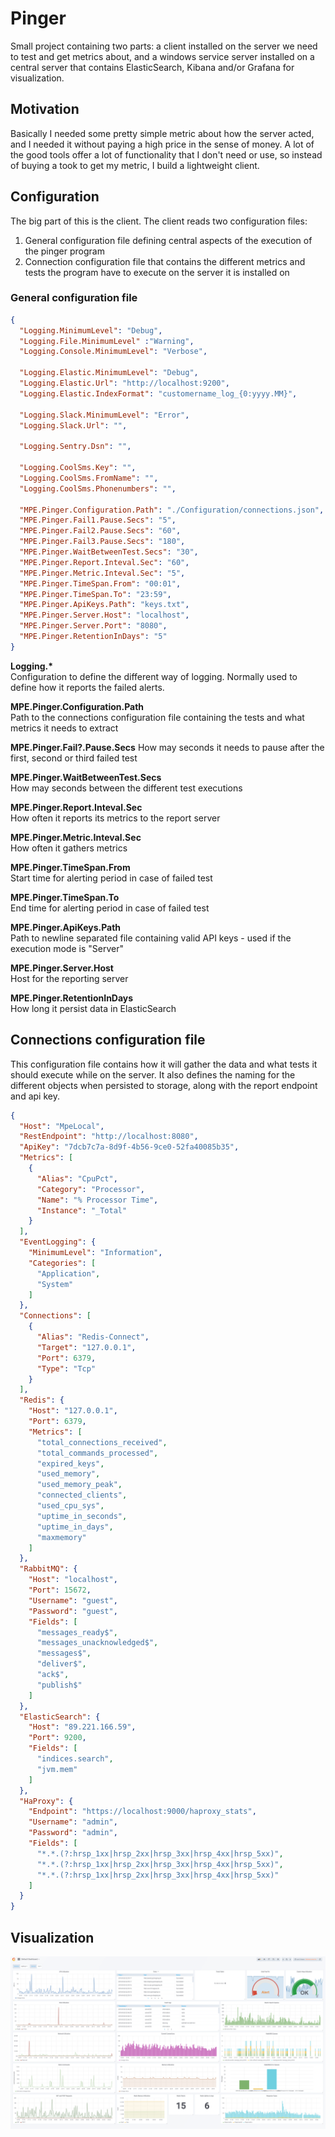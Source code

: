# Pinger
Small project containing two parts: a client installed on the server we need to test and get metrics about, and a windows service server installed on a central server that contains ElasticSearch, Kibana and/or Grafana for visualization.

## Motivation
Basically I needed some pretty simple metric about how the server acted, and I needed it without paying a high price in the sense of money. A lot of the good tools offer a lot of functionality that I don't need or use, so instead of buying a took to get my metric, I build a lightweight client.

## Configuration
The big part of this is the client. The client reads two configuration files:
1. General configuration file defining central aspects of the execution of the pinger program
2. Connection configuration file that contains the different metrics and tests the program have to execute on the server it is installed on

### General configuration file
```json
{
  "Logging.MinimumLevel": "Debug",
  "Logging.File.MinimumLevel" :"Warning",
  "Logging.Console.MinimumLevel": "Verbose",
	
  "Logging.Elastic.MinimumLevel": "Debug",
  "Logging.Elastic.Url": "http://localhost:9200",
  "Logging.Elastic.IndexFormat": "customername_log_{0:yyyy.MM}",
	
  "Logging.Slack.MinimumLevel": "Error",
  "Logging.Slack.Url": "",
	
  "Logging.Sentry.Dsn": "",
	
  "Logging.CoolSms.Key": "",
  "Logging.CoolSms.FromName": "",
  "Logging.CoolSms.Phonenumbers": "",
	
  "MPE.Pinger.Configuration.Path": "./Configuration/connections.json",
  "MPE.Pinger.Fail1.Pause.Secs": "5",
  "MPE.Pinger.Fail2.Pause.Secs": "60",
  "MPE.Pinger.Fail3.Pause.Secs": "180",
  "MPE.Pinger.WaitBetweenTest.Secs": "30",
  "MPE.Pinger.Report.Inteval.Sec": "60",
  "MPE.Pinger.Metric.Inteval.Sec": "5",
  "MPE.Pinger.TimeSpan.From": "00:01",
  "MPE.Pinger.TimeSpan.To": "23:59",
  "MPE.Pinger.ApiKeys.Path": "keys.txt",
  "MPE.Pinger.Server.Host": "localhost",
  "MPE.Pinger.Server.Port": "8080",
  "MPE.Pinger.RetentionInDays": "5"
}
```

__Logging.*__  
Configuration to define the different way of logging. Normally used to define how it reports the failed alerts.

__MPE.Pinger.Configuration.Path__  
Path to the connections configuration file containing the tests and what metrics it needs to extract

__MPE.Pinger.Fail?.Pause.Secs__ 
How may seconds it needs to pause after the first, second or third failed test

__MPE.Pinger.WaitBetweenTest.Secs__  
How may seconds between the different test executions

__MPE.Pinger.Report.Inteval.Sec__  
How often it reports its metrics to the report server

__MPE.Pinger.Metric.Inteval.Sec__  
How often it gathers metrics

__MPE.Pinger.TimeSpan.From__  
Start time for alerting period in case of failed test

__MPE.Pinger.TimeSpan.To__  
End time for alerting period in case of failed test

__MPE.Pinger.ApiKeys.Path__  
Path to newline separated file containing valid API keys - used if the execution mode is "Server"

__MPE.Pinger.Server.Host__  
Host for the reporting server

__MPE.Pinger.RetentionInDays__  
How long it persist data in ElasticSearch

## Connections configuration file
This configuration file contains how it will gather the data and what tests it should execute while on the server. It also defines the naming for the different objects when persisted to storage, along with the report endpoint and api key.

```json
{
  "Host": "MpeLocal",
  "RestEndpoint": "http://localhost:8080",
  "ApiKey": "7dcb7c7a-8d9f-4b56-9ce0-52fa40085b35",
  "Metrics": [
    {
      "Alias": "CpuPct",
      "Category": "Processor",
      "Name": "% Processor Time",
      "Instance": "_Total"
    }
  ],
  "EventLogging": {
    "MinimumLevel": "Information",
    "Categories": [
      "Application",
      "System"
    ]
  },
  "Connections": [
    {
      "Alias": "Redis-Connect",
      "Target": "127.0.0.1",
      "Port": 6379,
      "Type": "Tcp"
    }
  ],
  "Redis": {
    "Host": "127.0.0.1",
    "Port": 6379,
    "Metrics": [
      "total_connections_received",
      "total_commands_processed",
      "expired_keys",
      "used_memory",
      "used_memory_peak",
      "connected_clients",
      "used_cpu_sys",
      "uptime_in_seconds",
      "uptime_in_days",
      "maxmemory"
    ]
  },
  "RabbitMQ": {
    "Host": "localhost",
    "Port": 15672,
    "Username": "guest",
    "Password": "guest",
    "Fields": [
      "messages_ready$",
      "messages_unacknowledged$",
      "messages$",
      "deliver$",
      "ack$",
      "publish$"
    ]
  },
  "ElasticSearch": {
    "Host": "89.221.166.59",
    "Port": 9200,
    "Fields": [
      "indices.search",
      "jvm.mem"
    ]
  },
  "HaProxy": {
    "Endpoint": "https://localhost:9000/haproxy_stats",
    "Username": "admin",
    "Password": "admin",
    "Fields": [
      "*.*.(?:hrsp_1xx|hrsp_2xx|hrsp_3xx|hrsp_4xx|hrsp_5xx)",
      "*.*.(?:hrsp_1xx|hrsp_2xx|hrsp_3xx|hrsp_4xx|hrsp_5xx)",
      "*.*.(?:hrsp_1xx|hrsp_2xx|hrsp_3xx|hrsp_4xx|hrsp_5xx)"
    ]
  }
}

```

## Visualization

![Grafana visualization of the data](./dumps/2018-05-20_2347.png)